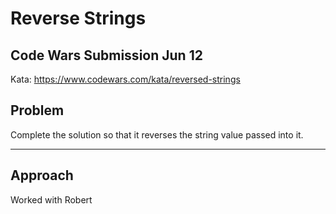 # Reverse Strings
## Code Wars Submission Jun 12

Kata: https://www.codewars.com/kata/reversed-strings

## Problem
Complete the solution so that it reverses the string value passed into it.



------------------
## Approach

Worked with Robert

